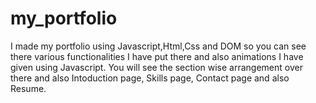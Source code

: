 # my_portfolio
 
I made my portfolio using Javascript,Html,Css and DOM so you can see there various functionalities I have put there and also animations I have given using Javascript.
You will see the section wise arrangement over there and also Intoduction page, Skills page, Contact page and also Resume.
